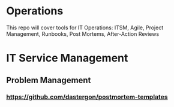 # Operations
This repo will cover tools for IT Operations: ITSM, Agile, Project Management, Runbooks, Post Mortems, After-Action Reviews

# IT Service Management
## Problem Management
### https://github.com/dastergon/postmortem-templates
